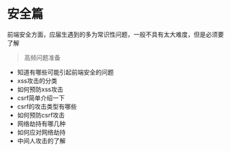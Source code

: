 # 安全篇

前端安全方面，应届生遇到的多为常识性问题，一般不具有太大难度，但是必须要了解

> 高频问题准备

- 知道有哪些可能引起前端安全的问题
- xss攻击的分类
- 如何预防xss攻击
- csrf简单介绍一下
- csrf的攻击类型有哪些
- 如何预防csrf攻击
- 网络劫持有哪几种
- 如何应对网络劫持
- 中间人攻击的了解